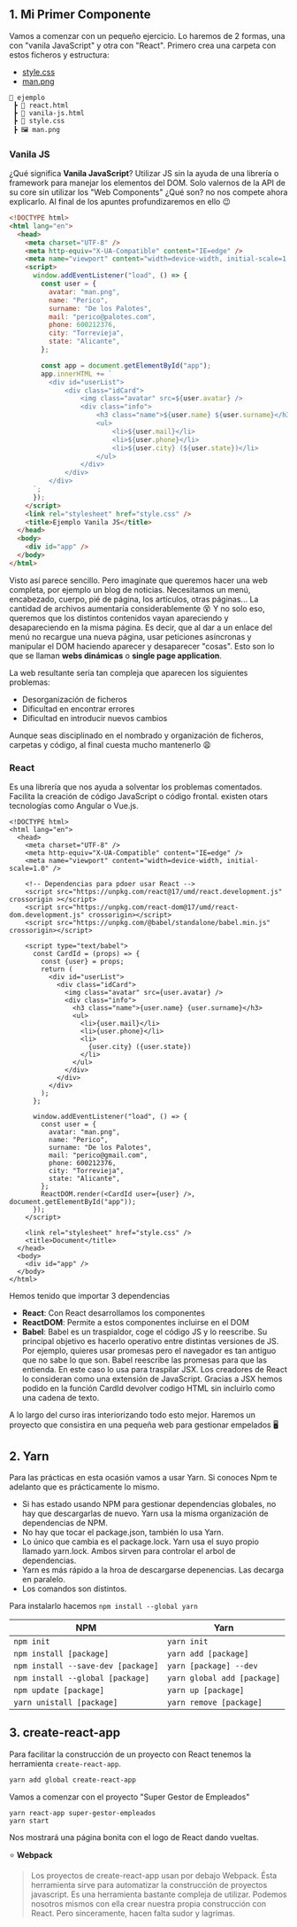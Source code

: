 ## 1. Mi Primer Componente

Vamos a comenzar con un pequeño ejercicio. Lo haremos de 2 formas, una con "vanila JavaScript" y otra con "React".  Primero crea una carpeta con estos ficheros y estructura:

- [style.css](../ejemplo/style.css)
- [man.png](../ejemplo/man.png)

```
📂 ejemplo
 ┣ 📜 react.html
 ┣ 📜 vanila-js.html
 ┣ 🎨 style.css
 ┣ 🖼️ man.png
```


### Vanila JS

¿Qué significa **Vanila JavaScript**? Utilizar JS sin la ayuda de una librería o framework para manejar los elementos del DOM. Solo valernos de la API de su core sin utilizar los "Web Components" ¿Qué son? no nos compete ahora explicarlo. Al final de los apuntes profundizaremos en ello 😉

```html
<!DOCTYPE html>
<html lang="en">
  <head>
    <meta charset="UTF-8" />
    <meta http-equiv="X-UA-Compatible" content="IE=edge" />
    <meta name="viewport" content="width=device-width, initial-scale=1.0" />
    <script>
      window.addEventListener("load", () => {
        const user = {
          avatar: "man.png",
          name: "Perico",
          surname: "De los Palotes",
          mail: "perico@palotes.com",
          phone: 600212376,
          city: "Torrevieja",
          state: "Alicante",
        };

        const app = document.getElementById("app");
        app.innerHTML += `
          <div id="userList">
              <div class="idCard">
                  <img class="avatar" src=${user.avatar} />
                  <div class="info">
                      <h3 class="name">${user.name} ${user.surname}</h3>
                      <ul>
                          <li>${user.mail}</li>
                          <li>${user.phone}</li>
                          <li>${user.city} (${user.state})</li>
                      </ul>
                  </div>
              </div>
          </div>
      `;
      });
    </script>
    <link rel="stylesheet" href="style.css" />
    <title>Ejemplo Vanila JS</title>
  </head>
  <body>
    <div id="app" />
  </body>
</html>

```

Visto así parece sencillo. Pero imagínate que queremos hacer una web completa, por ejemplo un blog de noticias. Necesitamos un menú, encabezado, cuerpo, pié de página, los artículos, otras páginas... La cantidad de archivos aumentaría considerablemente 😵 Y no solo eso, queremos que los distintos contenidos vayan apareciendo y desapareciendo en la misma página. Es decir, que al dar a un enlace del menú no recargue una nueva página, usar peticiones asíncronas y manipular el DOM haciendo aparecer y desaparecer "cosas". Esto son lo que se llaman **webs dinámicas** o **single page application**.

La web resultante sería tan compleja que aparecen los siguientes problemas:

* Desorganización de ficheros
* Dificultad en encontrar errores
* Dificultad en introducir nuevos cambios

Aunque seas disciplinado en el nombrado y organización de ficheros, carpetas y código, al final cuesta mucho mantenerlo 😩



### React

Es una librería que nos ayuda a solventar los problemas comentados. Facilita la creación de código JavaScript o código frontal. existen otars tecnologías como Angular o Vue.js. 

```react
<!DOCTYPE html>
<html lang="en">
  <head>
    <meta charset="UTF-8" />
    <meta http-equiv="X-UA-Compatible" content="IE=edge" />
    <meta name="viewport" content="width=device-width, initial-scale=1.0" />
    
    <!-- Dependencias para pdoer usar React -->
    <script src="https://unpkg.com/react@17/umd/react.development.js" crossorigin ></script>
    <script src="https://unpkg.com/react-dom@17/umd/react-dom.development.js" crossorigin></script>
    <script src="https://unpkg.com/@babel/standalone/babel.min.js" crossorigin></script>
      
    <script type="text/babel">
      const CardId = (props) => {
        const {user} = props;
        return (
          <div id="userList">
            <div class="idCard">
              <img class="avatar" src={user.avatar} />
              <div class="info">
                <h3 class="name">{user.name} {user.surname}</h3>
                <ul>
                  <li>{user.mail}</li>
                  <li>{user.phone}</li>
                  <li>
                    {user.city} ({user.state})
                  </li>
                </ul>
              </div>
            </div>
          </div>
        );
      };

      window.addEventListener("load", () => {
        const user = {
          avatar: "man.png",
          name: "Perico",
          surname: "De los Palotes",
          mail: "perico@gmail.com",
          phone: 600212376,
          city: "Torrevieja",
          state: "Alicante",
        };
        ReactDOM.render(<CardId user={user} />, document.getElementById("app"));
      });
    </script>
      
    <link rel="stylesheet" href="style.css" />
    <title>Document</title>
  </head>
  <body>
    <div id="app" />
  </body>
</html>
```



Hemos tenido que importar 3 dependencias

- **React**: Con React desarrollamos los componentes
- **ReactDOM**: Permite a estos componentes incluirse en el DOM
- **Babel**: Babel es un traspialdor, coge el código JS y lo reescribe. Su principal objetivo es hacerlo operativo entre distintas versiones de JS. Por ejemplo, quieres usar promesas pero el navegador es tan antiguo que no sabe lo que son. Babel reescribe las promesas para que las entienda. En este caso lo usa para traspilar JSX. Los creadores de React lo consideran como una extensión de JavaScript. Gracias a JSX hemos podido en la función CardId devolver codigo HTML sin incluirlo como una cadena de texto.

A lo largo del curso iras interiorizando todo esto mejor. Haremos un proyecto que consistira en una pequeña web para gestionar empelados 🖥️



## 2. Yarn

Para las prácticas en esta ocasión vamos a usar Yarn. Si conoces Npm te adelanto que es prácticamente lo mismo.

- Si has estado usando NPM para gestionar dependencias globales, no hay que descargarlas de nuevo. Yarn usa la misma organización de dependencias de NPM.
- No hay que tocar el package.json, también lo usa Yarn.
- Lo único que cambia es el package.lock. Yarn usa el suyo propio llamado yarn.lock. Ambos sirven para controlar el arbol de dependencias.
- Yarn es más rápido a la hroa de descargarse depenencias. Las decarga en paralelo.
- Los comandos son distintos.

Para instalarlo hacemos `npm install --global yarn` 

| NPM                                  | Yarn                        |
| ------------------------------------ | --------------------------- |
| `npm init`                           | `yarn init`                 |
| ``npm install [package]``            | `yarn add [package]`        |
| ``npm install --save-dev [package]`` | `yarn [package] --dev`      |
| `npm install --global [package]`     | `yarn global add [package]` |
| `npm update [package]`               | `yarn up [package]`         |
| `yarn unistall [package]`            | `yarn remove [package]`     |



## 3. create-react-app

Para facilitar la construcción de un proyecto con React tenemos la herramienta `create-react-app`.

```bash
yarn add global create-react-app
```

Vamos a comenzar con el proyecto "Super Gestor de Empleados"

```
yarn react-app super-gestor-empleados
yarn start
```

Nos mostrará una página bonita con el logo de React dando vueltas.



⭐ **Webpack**

> Los proyectos de create-react-app usan por debajo Webpack. Ésta herramienta sirve para automatizar la construcción de proyectos javascript. Es una herramienta bastante compleja de utilizar. Podemos nosotros mismos con ella crear nuestra propia construcción con React. Pero sinceramente, hacen falta sudor y lagrimas. 